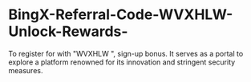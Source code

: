 # BingX-Referral-Code-WVXHLW-Unlock-Rewards-
To register for with  "WVXHLW ",  sign-up bonus. It serves as a portal to explore a platform renowned for its innovation and stringent security measures.
